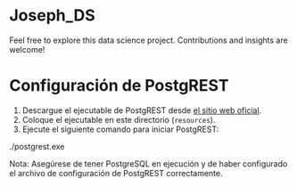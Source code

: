 # Joseph_DS
Feel free to explore this data science project. Contributions and insights are welcome!

# Configuración de PostgREST

1. Descargue el ejecutable de PostgREST desde [el sitio web oficial](https://postgrest.org/en/stable/).
2. Coloque el ejecutable en este directorio (`resources`).
3. Ejecute el siguiente comando para iniciar PostgREST:

./postgrest.exe


Nota: Asegúrese de tener PostgreSQL en ejecución y de haber configurado el archivo de configuración de PostgREST correctamente.